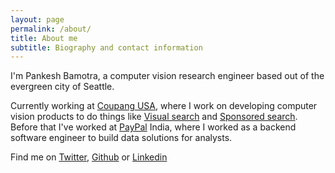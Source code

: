 ```yaml
---
layout: page
permalink: /about/
title: About me
subtitle: Biography and contact information
---
```


I'm Pankesh Bamotra, a computer vision research engineer based out of the evergreen city of Seattle.

Currently working at [Coupang USA][coupang], where I work on developing computer vision products to do things like [Visual search][ms-vs] and [Sponsored search][ss]. Before that I've worked at [PayPal][paypal] India, where I worked as a backend software engineer to build data solutions for analysts.

Find me on [Twitter][twitter], [Github][github] or [Linkedin][linkedin]

[coupang]: https://www.coupang-usa.com/
[ms-vs]: https://www.bing.com/visualsearch
[ss]: https://en.wikipedia.org/wiki/Sponsored_search_auction
[paypal]: https://www.paypal.com
[email]: mailto:contact[at]pankesh[dot]com
[twitter]: https://twitter.com/__pbamotra__
[github]: https://github.com/pbamotra
[linkedin]: https://www.linkedin.com/in/pbamotra
